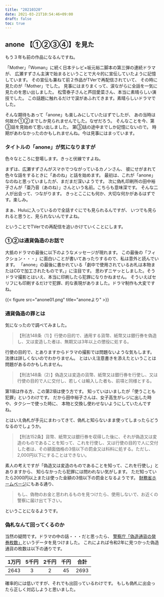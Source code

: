 ```yaml
---
title: "20210320"
date: 2021-03-21T10:54:46+09:00
draft: false
toc: true
---
```


## anone 【①②③④】を見た

もう３年も前の作品になるんですね。

「Mother」「Woman」に続く日本テレビ×坂元裕二脚本の第三弾の連続ドラマが、
広瀬すずさん主演で始まるということで大々的に宣伝していたように記憶しています。
その宣伝も兼ねて前２作品がTVerで再配信されていて、
その時に見たのが「Mother」でした。
見事にはまりまくって、涙ながらに全話を一気に見たのを思い出しました。
松雪泰子さんと芦田愛菜さん、本当に素晴らしい演技でした。
この話題に触れるだけで涙があふれてきます。素晴らしいドラマでした。

そんな期待もあって「anone」も楽しみにしていたはずでしたが、
あの当時は何故か①②までしか見られませんでした。なぜだろう。
そんなことを今、第③話を見始めて思い出しました。
第③話の途中までしか記憶にないので。
時期があわなかったのかもしれませんね。今は見事にはまっています。

### タイトルの「anone」が気になりますが
色々なところに登場します。きっと伏線ですよね。

まずは、広瀬すずさんがスマホでつながっているカノンさん、
彼にせがまれて色々な話をするときに「あのね」と話を始めます。
最初は、これが「anone」なのねと思っていましたが、まだまだ深いようです。
次に偽札印刷所の田中裕子さんが「亜乃音（あのね）」さんという名前。こちらも意味深です。
そんな二人が出会って、つながります。
きっとここにも何か、大切な何かがあるはずです。楽しみ。

まぁ、Huluに入っているので全話すぐにでも見られるんですが、
いつでも見られると思うと、見られないんですよね。

ということでTVerでの再配信を追いかけていくことにします。

### ①②は通貨偽造のお話で

大抵のドラマの最後に以下のようなメッセージが現れます。
この最後の「フィクション・・・」に面白いことが書いてあったりするので、私は意外と読んでいます。
「anone」の最後に書かれている「劇中で使用されているお札は本物またはCGで加工されたものです。」に注目です。
思わずニヤッとしました。そうドラマ撮影とはいえ、本当に印刷したら犯罪になりかねません。
そういえばセリフにも印刷するだけで犯罪、的な表現がありました。ドラマ制作も大変ですね。

{{< figure src="anone01.png" title="anoneより" >}}


### 通貨偽造の罪とは

気になったので調べてみました。

> 【刑法148条（1）】行使の目的で、通用する貨幣、紙幣又は銀行券を偽造し、又は変造した者は、無期又は3年以上の懲役に処する。

行使の目的で、とありますからドラマの撮影では問題ないような気もします。
法律は詳しくないのでわかりません。
とはいえ注意書きを添えたということは問題があるのかもしれません。

> 【刑法148条（2）】偽造又は変造の貨幣、紙幣又は銀行券を行使し、又は行使の目的で人に交付し、若しくは輸入した者も、前項と同様とする。

第1項は作る方、この第2項は使う方です。
知っていはいましたが「使うことも犯罪」というわけです。
だから田中裕子さんは、女子高生がレジに出した時や、タクシーで使った時に、
本物と交換し使わせないようにしていたんですね。

とはいえ偽札が手元にまわってきて、偽札と知らないまま使ってしまったらどうなるのでしょうか。

> 【刑法152条】貨幣、紙幣又は銀行券を収得した後に、それが偽造又は変造のものであることを知って、これを行使し、又は行使の目的で人に交付した者は、その額面価格の3倍以下の罰金又は科料に処する。ただし、2,000円以下にすることはできない。

素人の考えですが「偽造又は変造のものであることを知って、これを行使し」とありますから、
知らなかったら犯罪には問われない気がします。
ただ知っていたら2000円以上または使った金額の3倍以下の罰金となるようです。
[財務省ホームページ](https://www.mof.go.jp/faq/currency/07ac.htm)にもある通り、

> もし、偽物のお金と思われるものを見つけたら、使用しないで、お近くの警察に届け出て下さい。

ということになるようです。

### 偽札なんて回ってくるのか

当然の疑問です。ドラマの中の話・・・だと思ったら、
[警察庁「偽造通貨の発券枚数」](https://www.npa.go.jp/bureau/criminal/souni/gizou/gizou.pdf)というデータを見つけました。
これによれば令和2年に見つかった偽造通貨の枚数は以下の通りです。

|1万円 |5千円|2千円 |千円  |合計 |
|:---:|:---:|:---:|:---:|:---:|
|2643 |3    |2    |45   |2693 |

確率的には低いですが、それでも出回っているわけです。
もしも偽札に出会ったら正しく対応しようと思いました。